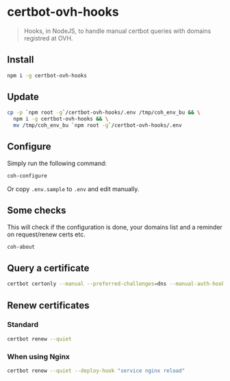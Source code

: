 # certbot-ovh-hooks
> Hooks, in NodeJS, to handle manual certbot queries with domains registred at OVH.

## Install

```bash
npm i -g certbot-ovh-hooks
```

## Update

```bash
cp -p `npm root -g`/certbot-ovh-hooks/.env /tmp/coh_env_bu && \
  npm i -g certbot-ovh-hooks && \
  mv /tmp/coh_env_bu `npm root -g`/certbot-ovh-hooks/.env
```

## Configure

Simply run the following command:
```bash
coh-configure
```
Or copy `.env.sample` to `.env` and edit manually.

## Some checks

This will check if the configuration is done, your domains list and a reminder on request/renew certs etc.
```bash
coh-about
```

## Query a certificate

```bash
certbot certonly --manual --preferred-challenges=dns --manual-auth-hook coh-auth --manual-cleanup-hook coh-cleanup -d example.com -d www.example.com
```

## Renew certificates

### Standard
```bash
certbot renew --quiet
```

### When using Nginx
```bash
certbot renew --quiet --deploy-hook "service nginx reload"
```
